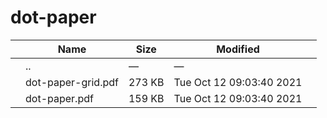 dot-paper
=========

<table><thead><tr class="header"><th></th><th>Name</th><th>Size</th><th>Modified</th><th></th></tr></thead><tbody><tr class="odd"><td></td><td><span class="goup">..</span></td><td>—</td><td>—</td><td></td></tr><tr class="even"><td></td><td><span class="name">dot-paper-grid.pdf</span></td><td>273 KB</td><td>Tue Oct 12 09:03:40 2021</td><td></td></tr><tr class="odd"><td></td><td><span class="name">dot-paper.pdf</span></td><td>159 KB</td><td>Tue Oct 12 09:03:40 2021</td><td></td></tr></tbody></table>
